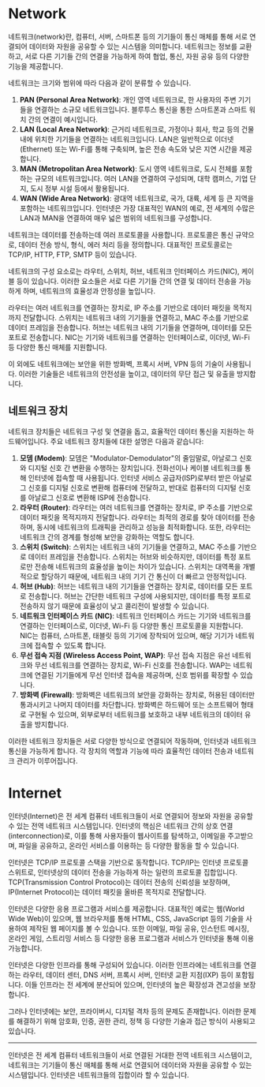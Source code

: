 <h1>Network</h1>
네트워크(network)란, 컴퓨터, 서버, 스마트폰 등의 기기들이 통신 매체를 통해 서로 연결되어 데이터와 자원을 공유할 수 있는 시스템을 의미합니다. 네트워크는 정보를 교환하고, 서로 다른 기기들 간의 연결을 가능하게 하여 협업, 통신, 자원 공유 등의 다양한 기능을 제공합니다.

네트워크는 크기와 범위에 따라 다음과 같이 분류할 수 있습니다.

1. **PAN (Personal Area Network)**: 개인 영역 네트워크로, 한 사용자의 주변 기기들을 연결하는 소규모 네트워크입니다. 블루투스 통신을 통한 스마트폰과 스마트 워치 간의 연결이 예시입니다.
2. **LAN (Local Area Network)**: 근거리 네트워크로, 가정이나 회사, 학교 등의 건물 내에 위치한 기기들을 연결하는 네트워크입니다. LAN은 일반적으로 이더넷(Ethernet) 또는 Wi-Fi를 통해 구축되며, 높은 전송 속도와 낮은 지연 시간을 제공합니다.
3. **MAN (Metropolitan Area Network)**: 도시 영역 네트워크로, 도시 전체를 포함하는 규모의 네트워크입니다. 여러 LAN을 연결하여 구성되며, 대학 캠퍼스, 기업 단지, 도시 정부 시설 등에서 활용됩니다.
4. **WAN (Wide Area Network)**: 광대역 네트워크로, 국가, 대륙, 세계 등 큰 지역을 포함하는 네트워크입니다. 인터넷은 가장 대표적인 WAN의 예로, 전 세계의 수많은 LAN과 MAN을 연결하여 매우 넓은 범위의 네트워크를 구성합니다.

네트워크는 데이터를 전송하는데 여러 프로토콜을 사용합니다. 프로토콜은 통신 규약으로, 데이터 전송 방식, 형식, 에러 처리 등을 정의합니다. 대표적인 프로토콜로는 TCP/IP, HTTP, FTP, SMTP 등이 있습니다.

네트워크의 구성 요소로는 라우터, 스위치, 허브, 네트워크 인터페이스 카드(NIC), 케이블 등이 있습니다. 이러한 요소들은 서로 다른 기기들 간의 연결 및 데이터 전송을 가능하게 하며, 네트워크의 효율성과 안정성을 높입니다.

라우터는 여러 네트워크를 연결하는 장치로, IP 주소를 기반으로 데이터 패킷을 목적지까지 전달합니다. 스위치는 네트워크 내의 기기들을 연결하고, MAC 주소를 기반으로 데이터 프레임을 전송합니다. 허브는 네트워크 내의 기기들을 연결하며, 데이터를 모든 포트로 전송합니다. NIC는 기기와 네트워크를 연결하는 인터페이스로, 이더넷, Wi-Fi 등 다양한 통신 매체를 지원합니다.

이 외에도 네트워크에는 보안을 위한 방화벽, 프록시 서버, VPN 등의 기술이 사용됩니다. 이러한 기술들은 네트워크의 안전성을 높이고, 데이터의 무단 접근 및 유출을 방지합니다.

<h2>네트워크 장치</h2>
네트워크 장치들은 네트워크 구성 및 연결을 돕고, 효율적인 데이터 통신을 지원하는 하드웨어입니다. 주요 네트워크 장치들에 대한 설명은 다음과 같습니다:

1. **모뎀 (Modem)**: 모뎀은 "Modulator-Demodulator"의 줄임말로, 아날로그 신호와 디지털 신호 간 변환을 수행하는 장치입니다. 전화선이나 케이블 네트워크를 통해 인터넷에 접속할 때 사용됩니다. 인터넷 서비스 공급자(ISP)로부터 받은 아날로그 신호를 디지털 신호로 변환해 컴퓨터에 전달하고, 반대로 컴퓨터의 디지털 신호를 아날로그 신호로 변환해 ISP에 전송합니다.
2. **라우터 (Router)**: 라우터는 여러 네트워크를 연결하는 장치로, IP 주소를 기반으로 데이터 패킷을 목적지까지 전달합니다. 라우터는 최적의 경로를 찾아 데이터를 전송하며, 동시에 네트워크의 트래픽을 관리하고 성능을 최적화합니다. 또한, 라우터는 네트워크 간의 경계를 형성해 보안을 강화하는 역할도 합니다.
3. **스위치 (Switch)**: 스위치는 네트워크 내의 기기들을 연결하고, MAC 주소를 기반으로 데이터 프레임을 전송합니다. 스위치는 허브와 비슷하지만, 데이터를 특정 포트로만 전송해 네트워크의 효율성을 높이는 차이가 있습니다. 스위치는 대역폭을 개별적으로 할당하기 때문에, 네트워크 내의 기기 간 통신이 더 빠르고 안정적입니다.
4. **허브 (Hub)**: 허브는 네트워크 내의 기기들을 연결하는 장치로, 데이터를 모든 포트로 전송합니다. 허브는 간단한 네트워크 구성에 사용되지만, 데이터를 특정 포트로 전송하지 않기 때문에 효율성이 낮고 콜리전이 발생할 수 있습니다.
5. **네트워크 인터페이스 카드 (NIC)**: 네트워크 인터페이스 카드는 기기와 네트워크를 연결하는 인터페이스로, 이더넷, Wi-Fi 등 다양한 통신 프로토콜을 지원합니다. NIC는 컴퓨터, 스마트폰, 태블릿 등의 기기에 장착되어 있으며, 해당 기기가 네트워크에 접속할 수 있도록 합니다.
6. **무선 접속 지점 (Wireless Access Point, WAP)**: 무선 접속 지점은 유선 네트워크와 무선 네트워크를 연결하는 장치로, Wi-Fi 신호를 전송합니다. WAP는 네트워크에 연결된 기기들에게 무선 인터넷 접속을 제공하며, 신호 범위를 확장할 수 있습니다.
7. **방화벽 (Firewall)**: 방화벽은 네트워크의 보안을 강화하는 장치로, 허용된 데이터만 통과시키고 나머지 데이터를 차단합니다. 방화벽은 하드웨어 또는 소프트웨어 형태로 구현될 수 있으며, 외부로부터 네트워크를 보호하고 내부 네트워크의 데이터 유출을 방지합니다.

이러한 네트워크 장치들은 서로 다양한 방식으로 연결되어 작동하며, 인터넷과 네트워크 통신을 가능하게 합니다. 각 장치의 역할과 기능에 따라 효율적인 데이터 전송과 네트워크 관리가 이루어집니다.

<h1>Internet</h1>
인터넷(Internet)은 전 세계 컴퓨터 네트워크들이 서로 연결되어 정보와 자원을 공유할 수 있는 전역 네트워크 시스템입니다. 인터넷의 핵심은 네트워크 간의 상호 연결(interconnection)로, 이를 통해 사용자들이 웹사이트를 탐색하고, 이메일을 주고받으며, 파일을 공유하고, 온라인 서비스를 이용하는 등 다양한 활동을 할 수 있습니다.

인터넷은 TCP/IP 프로토콜 스택을 기반으로 동작합니다. TCP/IP는 인터넷 프로토콜 스위트로, 인터넷상의 데이터 전송을 가능하게 하는 일련의 프로토콜 집합입니다. TCP(Transmission Control Protocol)는 데이터 전송의 신뢰성을 보장하며, IP(Internet Protocol)는 데이터 패킷을 올바른 목적지로 전달합니다.

인터넷은 다양한 응용 프로그램과 서비스를 제공합니다. 대표적인 예로는 웹(World Wide Web)이 있으며, 웹 브라우저를 통해 HTML, CSS, JavaScript 등의 기술을 사용하여 제작된 웹 페이지를 볼 수 있습니다. 또한 이메일, 파일 공유, 인스턴트 메시징, 온라인 게임, 스트리밍 서비스 등 다양한 응용 프로그램과 서비스가 인터넷을 통해 이용 가능합니다.

인터넷은 다양한 인프라를 통해 구성되어 있습니다. 이러한 인프라에는 네트워크를 연결하는 라우터, 데이터 센터, DNS 서버, 프록시 서버, 인터넷 교환 지점(IXP) 등이 포함됩니다. 이들 인프라는 전 세계에 분산되어 있으며, 인터넷의 높은 확장성과 견고성을 보장합니다.

그러나 인터넷에는 보안, 프라이버시, 디지털 격차 등의 문제도 존재합니다. 이러한 문제를 해결하기 위해 암호화, 인증, 권한 관리, 정책 등 다양한 기술과 접근 방식이 사용되고 있습니다.

<hr>

인터넷은 전 세계 컴퓨터 네트워크들이 서로 연결된 거대한 전역 네트워크 시스템이고, 네트워크는 기기들이 통신 매체를 통해 서로 연결되어 데이터와 자원을 공유할 수 있는 시스템입니다. 인터넷은 네트워크들의 집합이라 할 수 있습니다.
